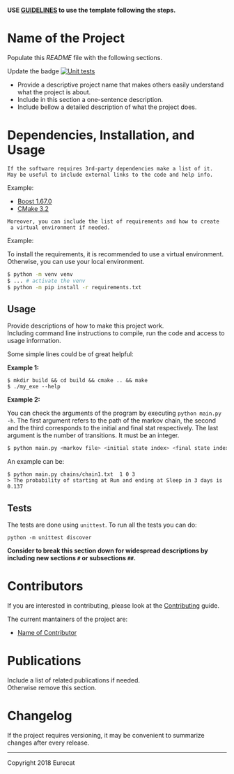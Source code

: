 **USE [GUIDELINES](GUIDELINES.md) to use the template following the steps.**

# Name of the Project

Populate this *README* file with the following sections.  

Update the badge [![Unit tests](https://github.com/Applied-Artificial-Intelligence-Eurecat/markov-chain-example/actions/workflows/test.yaml/badge.svg)](https://github.com/Applied-Artificial-Intelligence-Eurecat/markov-chain-example/actions/workflows/test.yaml)

- Provide a descriptive project name that makes others easily understand what the project is about.
- Include in this section a one-sentence description.
- Include bellow a detailed description of what the project does.


# Dependencies, Installation, and Usage

```
If the software requires 3rd-party dependencies make a list of it.   
May be useful to include external links to the code and help info.
```

Example: 

- [Boost 1.67.0](https://www.boost.org/users/history/version_1_67_0.html)   
- [CMake 3.2](https://cmake.org/download)

```
Moreover, you can include the list of requirements and how to create
 a virtual environment if needed.
```
Example:

To install the requirements, it is recommended to use a virtual environment. Otherwise, you can use your local
environment.

```sh
$ python -m venv venv
$ ... # activate the venv
$ python -m pip install -r requirements.txt
``` 

## Usage

Provide descriptions of how to make this project work.  
Including command line instructions to compile, run the code and access to usage information.

Some simple lines could be of great helpful:

**Example 1:**

```
$ mkdir build && cd build && cmake .. && make    
$ ./my_exe --help
```

**Example 2:**


You can check the arguments of the program by executing `python main.py -h`. The first argument refers to the path of
the markov chain, the second and the third corresponds to the initial and final stat respectively. The last argument is
the number of transitions. It must be an integer.

```sh
$ python main.py <markov file> <initial state index> <final state index> <days>
```

An example can be:

```shell
$ python main.py chains/chain1.txt  1 0 3
> The probability of starting at Run and ending at Sleep in 3 days is 0.137
```

## Tests

The tests are done using `unittest`. To run all the tests you can do:

```shell
python -m unittest discover
```


**Consider to break this section down for widespread descriptions by including new sections `#` or subsections `##`.**


# Contributors

If you are interested in contributing, please look at the [Contributing](CONTRIBUTING.md) guide.

The current mantainers of the project are:

- [Name of Contributor](https://github.com/username/)

# Publications

Include a list of related publications if needed.   
Otherwise remove this section.


# Changelog

If the project requires versioning, it may be convenient to summarize changes after every release.


-----------------------

Copyright 2018 Eurecat